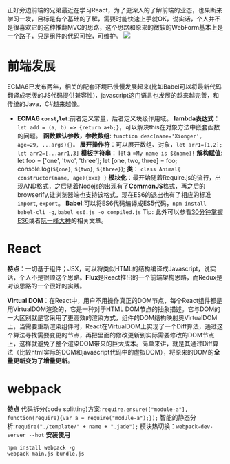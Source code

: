 正好旁边前端的兄弟最近在学习React，为了更深入的了解前端的业态，也果断来学习一发，目标是有个基础的了解，需要时能快速上手就OK，说实话，个人并不是很喜欢它的这种推翻MVC的思路，这个思路和原来的微软的WebForm基本上是一个路子，只是组件的代码可控，可维护。
![](http://i.imgur.com/gC22fUM.png)

# 前端发展 #
ECMA6已发布两年，相关的配套环境已慢慢发展起来(比如Babel可以将最新代码翻译成老版的JS代码提供兼容性)，javascript这门语言也发展的越来越完善，和传统的Java，C#越来越像。
- **ECMA6**
**`const`,`let`**:前者定义常量，后者定义块级作用域。
**lambda表达式**： `let add = (a, b) => {return a+b;}`，可以解决this在对象方法中嵌套函数的问题。
**函数默认参数，参数数组**: `function desc(name='Xionger', age=29, ...args){}。`
**展开操作符**：可以展开数组、对象，`let arr1=[1,2]; let arr2=[...arr1,3]`
**模板字符串**：
		let a =`My name is ${name}!`
**解构赋值**: 
		let foo = ['one', 'two', 'three'];
		let [one, two, three] = foo;
		console.log(`${one}`, `${two}`, `${three}`);
**类**： `class Animal{  constructor(name, age){xxx} }`
**模块化**：最开始随着Require.js的流行，出现AND格式，之后随着Nodejs的出现有了**CommonJS**格式，再之后的browserify,让浏览器端也支持该格式，现在ES6的退出也有了相应的标准`import`, `export`。
**Babel**:可以将ES6代码编译成ES5代码，`npm install babel-cli -g`, `babel es6.js -o compiled.js`
Tip:
此外可以参看[30分钟掌握ES6](http://www.jianshu.com/p/ebfeb687eb70)或者[阮一峰大神](http://www.ruanyifeng.com/)的相关文章。

# React #
**特点**：一切基于组件；JSX，可以将类似HTML的结构编译成Javascript，说实话，个人不是很顶这个思路。**Flux**是React推出的一个前端架构思路，而Redux是对该思路的一个很好的实践。

**Virtual DOM**：在React中，用户不用操作真正的DOM节点，每个React组件都是用VirtualDOM渲染的，它是一种对于HTML DOM节点的抽象描述。它与DOM的一大区别就是它采用了更高效的渲染方式，组件的DOM结构映射奥VirtualDOM上，当需要重新渲染组件时，React在VirtualDOM上实现了一个Diff算法，通过这个算法寻找需要变更的节点，再把里面的修改更新到实际需要修改的DOM节点上，这样就避免了整个渲染DOM带来的巨大成本。简单来讲，就是其通过Diff算法（比较html实际的DOM和javascript代码中的虚拟DOM），将原来的DOM的**全量更新变为了增量更新**。

# webpack #
**特点**
代码拆分(code splitting)方案:`require.ensure(["module-a"], function(require){var a = require("module-a");});`
智能的静态分析:`require("./template/" + name + ".jade");`
模块热切换：`webpack-dev-server --hot`
**安装使用**

	npm install webpack -g
	webpack main.js bundle.js